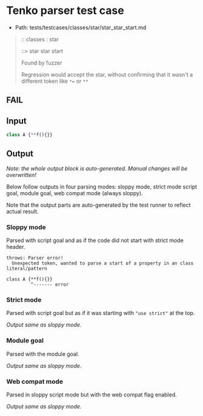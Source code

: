 # Tenko parser test case

- Path: tests/testcases/classes/star/star_star_start.md

> :: classes : star
>
> ::> star star start
>
> Found by fuzzer
>
> Regression would accept the star, without confirming that it wasn't a different token like `*=` or `**`

## FAIL

## Input

`````js
class A {**f(){}}
`````

## Output

_Note: the whole output block is auto-generated. Manual changes will be overwritten!_

Below follow outputs in four parsing modes: sloppy mode, strict mode script goal, module goal, web compat mode (always sloppy).

Note that the output parts are auto-generated by the test runner to reflect actual result.

### Sloppy mode

Parsed with script goal and as if the code did not start with strict mode header.

`````
throws: Parser error!
  Unexpected token, wanted to parse a start of a property in an class literal/pattern

class A {**f(){}}
         ^------- error
`````

### Strict mode

Parsed with script goal but as if it was starting with `"use strict"` at the top.

_Output same as sloppy mode._

### Module goal

Parsed with the module goal.

_Output same as sloppy mode._

### Web compat mode

Parsed in sloppy script mode but with the web compat flag enabled.

_Output same as sloppy mode._
